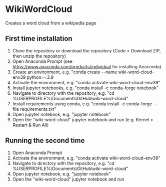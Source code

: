 # WikiWordCloud
Creates a word cloud from a wikipedia page

## First time installation

1. Clone the repository or download the repository (Code > Download ZIP, then unzip the repository)
2. Open Anaconda Prompt (see https://www.anaconda.com/products/individual for installing Anaconda)
3. Create an environment, e.g. "conda create --name wiki-word-cloud-env39 python==3.9
4. Activate the environment, e.g. "conda activate wiki-word-cloud-env39"
5. Install jupyter notebooks, e.g. "conda install -c conda-forge notebook"
6. Navigate to directory with the repository, e.g. "cd %USERPROFILE%\Documents\GitHub\wiki-word-cloud"
7. Install requirements using conda, e.g. "conda install -c conda-forge --file requirements.txt"
8. Open jupyter notebook, e.g. "jupyter notebook"
9. Open the "wiki-word-cloud" jupyter notebook and run (e.g. Kernel > Restart & Run All)

## Running the second time
1. Open Anaconda Prompt
2. Activate the environment, e.g. "conda activate wiki-word-cloud-env39"
3. Navigate to directory with the repository, e.g. "cd %USERPROFILE%\Documents\GitHub\wiki-word-cloud"
4. Open jupyter notebook, e.g. "jupyter notebook"
5. Open the "wiki-word-cloud" jupyter notebook and run
